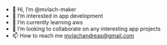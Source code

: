 - 👋 Hi, I’m @mvlach-maker
- 👀 I’m interested in app development
- 🌱 I’m currently learning aws
- 💞️ I’m looking to collaborate on any interesting app projects
- 📫 How to reach me mvlachandreas@gmail.com

<!---
mvlach-maker/mvlach-maker is a ✨ special ✨ repository because its `README.md` (this file) appears on your GitHub profile.
You can click the Preview link to take a look at your changes.
--->
